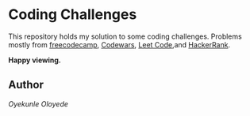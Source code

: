 # Coding Challenges

This repository holds my solution to some coding challenges.
Problems mostly from [freecodecamp](freecodecamp.org), [Codewars](codewars.com), [Leet Code](leetcode.com),and [HackerRank](hackerrank.com).

**Happy viewing.**

## Author

_Oyekunle Oloyede_
